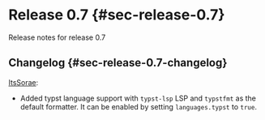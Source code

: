 # Release 0.7 {#sec-release-0.7}

Release notes for release 0.7

## Changelog {#sec-release-0.7-changelog}

[ItsSorae](https://github.com/ItsSorae):

- Added typst language support with `typst-lsp` LSP and `typstfmt` as the default formatter. It can be enabled by setting `languages.typst` to `true`.
